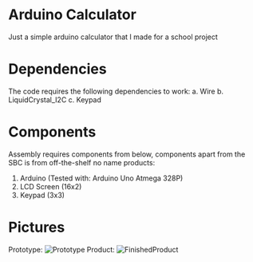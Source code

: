 # Arduino Calculator
Just a simple arduino calculator that I made for a school project

# Dependencies
The code requires the following dependencies to work:
a. Wire
b. LiquidCrystal_I2C
c. Keypad

# Components
Assembly requires components from below, components apart from the SBC is from off-the-shelf no name products:
1. Arduino (Tested with: Arduino Uno Atmega 328P)
2. LCD Screen (16x2)
3. Keypad (3x3)

# Pictures
Prototype: ![Prototype](docs/prototype.png)
Product: ![FinishedProduct](docs/finished_product.png)